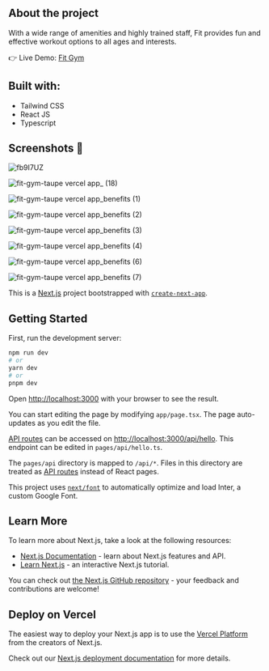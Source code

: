 ## About the project

With a wide range of amenities and highly trained staff, Fit provides fun and effective workout options to all ages and interests.

:point_right: Live Demo: [Fit Gym](https://fit-gym-taupe.vercel.app/)

## Built with:
- Tailwind CSS
- React JS
- Typescript

## Screenshots :camera_flash:

![fb9I7UZ](https://user-images.githubusercontent.com/88942814/235235791-7029220f-9cca-4ddf-8816-53480538968f.jpg)

![fit-gym-taupe vercel app_ (18)](https://user-images.githubusercontent.com/88942814/235235522-49c112bc-f51a-4ef3-86d2-cea08b01b697.png)

![fit-gym-taupe vercel app_benefits (1)](https://user-images.githubusercontent.com/88942814/235233807-557ab4d1-e0cf-47e2-b13f-ce822e1b8364.png)

![fit-gym-taupe vercel app_benefits (2)](https://user-images.githubusercontent.com/88942814/235233900-be67064a-6e98-4a0c-abda-841624f87b32.png)

![fit-gym-taupe vercel app_benefits (3)](https://user-images.githubusercontent.com/88942814/235233966-96d9a018-47c4-4eaf-8681-32dae7c6da60.png)

![fit-gym-taupe vercel app_benefits (4)](https://user-images.githubusercontent.com/88942814/235234101-d113ef7f-2088-4650-9238-ca06febee9da.png)

![fit-gym-taupe vercel app_benefits (6)](https://user-images.githubusercontent.com/88942814/235234307-fe74bcce-1d85-4f78-a4c7-5317505e06ae.png)

![fit-gym-taupe vercel app_benefits (7)](https://user-images.githubusercontent.com/88942814/235234390-9c056fbe-33e4-40c1-88fc-df7e71ba7f36.png)

This is a [Next.js](https://nextjs.org/) project bootstrapped with [`create-next-app`](https://github.com/vercel/next.js/tree/canary/packages/create-next-app).

## Getting Started

First, run the development server:

```bash
npm run dev
# or
yarn dev
# or
pnpm dev
```

Open [http://localhost:3000](http://localhost:3000) with your browser to see the result.

You can start editing the page by modifying `app/page.tsx`. The page auto-updates as you edit the file.

[API routes](https://nextjs.org/docs/api-routes/introduction) can be accessed on [http://localhost:3000/api/hello](http://localhost:3000/api/hello). This endpoint can be edited in `pages/api/hello.ts`.

The `pages/api` directory is mapped to `/api/*`. Files in this directory are treated as [API routes](https://nextjs.org/docs/api-routes/introduction) instead of React pages.

This project uses [`next/font`](https://nextjs.org/docs/basic-features/font-optimization) to automatically optimize and load Inter, a custom Google Font.

## Learn More

To learn more about Next.js, take a look at the following resources:

- [Next.js Documentation](https://nextjs.org/docs) - learn about Next.js features and API.
- [Learn Next.js](https://nextjs.org/learn) - an interactive Next.js tutorial.

You can check out [the Next.js GitHub repository](https://github.com/vercel/next.js/) - your feedback and contributions are welcome!

## Deploy on Vercel

The easiest way to deploy your Next.js app is to use the [Vercel Platform](https://vercel.com/new?utm_medium=default-template&filter=next.js&utm_source=create-next-app&utm_campaign=create-next-app-readme) from the creators of Next.js.

Check out our [Next.js deployment documentation](https://nextjs.org/docs/deployment) for more details.

